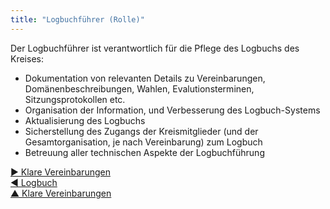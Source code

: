 ```yaml
---
title: "Logbuchführer (Rolle)"
---
```



Der Logbuchführer ist verantwortlich für die Pflege des Logbuchs des Kreises:

- Dokumentation von relevanten Details zu Vereinbarungen, Domänenbeschreibungen, Wahlen, Evalutionsterminen, Sitzungsprotokollen etc.
- Organisation der Information, und Verbesserung des Logbuch-Systems
- Aktualisierung des Logbuchs
- Sicherstellung des Zugangs der Kreismitglieder (und der Gesamtorganisation, je nach Vereinbarung) zum Logbuch
- Betreuung aller technischen Aspekte der Logbuchführung

[&#9654; Klare Vereinbarungen](defining-agreements.html)<br/>[&#9664; Logbuch](logbook.html)<br/>[&#9650; Klare Vereinbarungen](defining-agreements.html)

